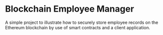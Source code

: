 # Blockchain Employee Manager

A simple project to illustrate how to securely store employee records on the Ethereum blockchain by use of smart contracts and a client application.
